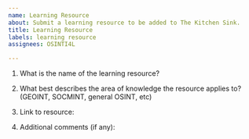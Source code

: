 ```yaml
---
name: Learning Resource
about: Submit a learning resource to be added to The Kitchen Sink.
title: Learning Resource
labels: learning resource
assignees: OSINTI4L

---
```


1) What is the name of the learning resource?


2) What best describes the area of knowledge the resource applies to?
(GEOINT, SOCMINT, general OSINT, etc)


3) Link to resource:


4) Additional comments (if any):
